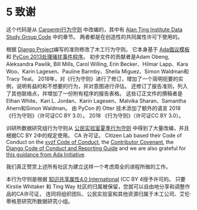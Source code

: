 # 5 致谢

这个代码是从 [Carpentri行为守则](https://docs.carpentries.org/topic_folders/policies/code-of-conduct.html)  中改编的，其中有 [Alan Ting Institute Data Study Group Code](https://docs.google.com/document/d/1iv2cizNPUwtEhHqaezAzjIoKkaIX02f7XbYmFMXDTGY/edit) 中的章节。 两者都是在创造性的共同属性许可下使用的。

根据 [Django Project](https://www.djangoproject.com/conduct/enforcement-manual/)编写的准则修改了木工行为守则。 它本身基于 [Ada倡议模板](http://geekfeminism.wikia.com/wiki/Conference_anti-harassment/Responding_to_reports) 和 [PyCon 2013处理骚扰事件程序](https://us.pycon.org/2013/about/code-of-conduct/harassment-incidents/)。 初步文件的贡献者是Adam Obeng, Aleksandra Pawlik, Bill Mills, Carol Willing, Erin Becker、Hilmar Lapp、Kara Woo、Karin Lagesen、Pauline Barmby、Sheila Miguez、Simon Waldman和Tracy Teal。 2018年，对《行为守则》进行了修订，增加了一个简明扼要的实例，说明有益的和不想要的行为，并对意图进行评估。 还修订了报告准则，列入了其他联络点，并增加了一份附有程序的报告表格。 这些订正文件的撰稿者是Ethan White、Kari L. Jordan、Karin Lagesen、Malvika Sharan、Samantha Ahern和Simon Waldman。 由 PyCon 的 Otter 技术添加了额外的语言 2018 《行为守则》（许可证CC BY 3.0）。 2018 《行为守则》（许可证CC BY 3.0）。

训研所数据研究组行为守则从 [公民实验室夏季行为守则](https://citizenlab.ca/summerinstitute/codeofconduct.html) 中得到了大量改编，并且根据CC BY 2中的规定使用。 CA 许可证。 Citizen Lab based their Code of Conduct on the [xvzf Code of Conduct](http://xvzf.io/#coc), the [Contributor Covenant](http://contributor-covenant.org/), the [Django Code of Conduct and Reporting Guide](https://www.djangoproject.com/conduct/) and we are also grateful for [this guidance from Ada Initiative](http://geekfeminism.wikia.com/wiki/Conference_anti-harassment/Responding_to_reports).

我们真正赞赏上述所有社区为建立这样一个考虑周全的进程所做的工作。

本行为守则是根据 [知识共享属性4.0 International](https://creativecommons.org/licenses/by/4.0/) (CC BY 4授予许可的。 只要Kirstie Whitaker 和 Ting Way 社区的归属被保留，您就可以自由地分享和调整作品的CA许可证， 连同将组织团队、公民实验室和其他资源归属于木工公司、艾伦·蒂格恩研究所数据研究小组。
